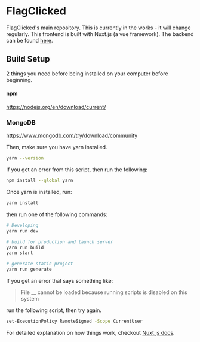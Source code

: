 # FlagClicked

FlagClicked's main repository. This is currently in the works - it will change regularly.
This frontend is built with Nuxt.js (a vue framework).
The backend can be found [here](https://github.com/FlagClicked/Backend).

## Build Setup

2 things you need before being installed on your computer before beginning.

#### npm

https://nodejs.org/en/download/current/

### MongoDB

https://www.mongodb.com/try/download/community

Then, make sure you have yarn installed.

```bash
yarn --version
```

If you get an error from this script, then run the following:

```bash
npm install --global yarn
```

Once yarn is installed, run:

```bash
yarn install
```

then run one of the following commands:

```bash
# Developing
yarn run dev

# build for production and launch server
yarn run build
yarn start

# generate static project
yarn run generate
```

If you get an error that says something like:

> File \_\_ cannot be loaded because running scripts is disabled on this system

run the following script, then try again.

```bash
set-ExecutionPolicy RemoteSigned -Scope CurrentUser
```

For detailed explanation on how things work, checkout [Nuxt.js docs](https://nuxtjs.org).
